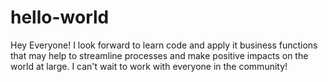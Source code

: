 # hello-world
Hey Everyone! I look forward to learn code and apply it business functions that may help to streamline processes and make positive impacts on the world at large. I can't wait to work with everyone in the community!
